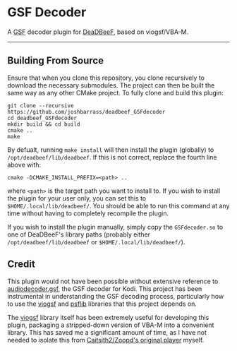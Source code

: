 # GSF Decoder

A [GSF](http://www.vgmpf.com/Wiki/index.php?title=GSF) decoder plugin for [DeaDBeeF](https://github.com/DeaDBeeF-Player/deadbeef), based on viogsf/VBA-M.

----------------------------------------

## Building From Source

Ensure that when you clone this repository, you clone recursively to download the necessary submodules. The project can then be built the same way as any other CMake project. To fully clone and build this plugin:

```
git clone --recursive https://github.com/joshbarrass/deadbeef_GSFdecoder
cd deadbeef_GSFdecoder
mkdir build && cd build
cmake ..
make
```

By defualt, running `make install` will then install the plugin (globally) to `/opt/deadbeef/lib/deadbeef`. If this is not correct, replace the fourth line above with:

```
cmake -DCMAKE_INSTALL_PREFIX=<path> .. 
```

where `<path>` is the target path you want to install to. If you wish to install the plugin for your user only, you can set this to `$HOME/.local/lib/deadbeef/`. You should be able to run this command at any time without having to completely recompile the plugin.

If you wish to install the plugin manually, simply copy the `GSFdecoder.so` to one of DeaDBeeF's library paths (probably either `/opt/deadbeef/lib/deadbeef` or `$HOME/.local/lib/deadbeef/`).

## Credit

This plugin would not have been possible without extensive reference to [audiodecoder.gsf](https://github.com/xbmc/audiodecoder.gsf), the GSF decoder for Kodi. This project has been instrumental in understanding the GSF decoding process, particularly how to use the [viogsf](https://github.com/kode54/viogsf) and [psflib](https://github.com/kode54/psflib) libraries that this project depends on. 

The [viogsf](https://github.com/kode54/viogsf) library itself has been extremely useful for developing this plugin, packaging a stripped-down version of VBA-M into a convenient library. This has saved me a significant amount of time, as I have not needed to isolate this from [Caitsith2/Zoopd's original player](https://caitsith2.com/gsf/) myself.
